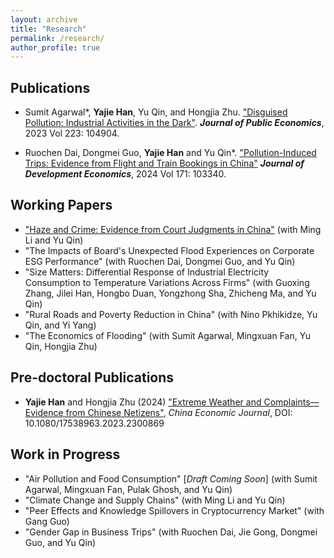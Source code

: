 ```yaml
---
layout: archive
title: "Research"
permalink: /research/
author_profile: true
---
```


## Publications

- Sumit Agarwal*, **Yajie Han**, Yu Qin, and Hongjia Zhu. ["Disguised Pollution: Industrial Activities in the Dark"](../doc/disguised_pollution.pdf). **_Journal of Public Economics_**, 2023 Vol 223: 104904.

- Ruochen Dai, Dongmei Guo, **Yajie Han** and Yu Qin*. ["Pollution-Induced Trips: Evidence from Flight and Train Bookings in China"](../doc/pollution_induced_trips.pdf) **_Journal of Development Economics_**, 2024 Vol 171: 103340.

## Working Papers

- ["Haze and Crime: Evidence from Court Judgments in China"](https://papers.ssrn.com/sol3/papers.cfm?abstract_id=4382021) (with Ming Li and Yu Qin)
- "The Impacts of Board's Unexpected Flood Experiences on Corporate ESG Performance" (with Ruochen Dai, Dongmei Guo, and Yu Qin)
- "Size Matters: Differential Response of Industrial Electricity Consumption to Temperature Variations Across Firms" (with Guoxing Zhang, Jilei Han, Hongbo Duan, Yongzhong Sha, Zhicheng Ma, and Yu Qin)
- "Rural Roads and Poverty Reduction in China" (with Nino Pkhikidze, Yu Qin, and Yi Yang)
- "The Economics of Flooding" (with Sumit Agarwal, Mingxuan Fan, Yu Qin, Hongjia Zhu)

## Pre-doctoral Publications

- **Yajie Han** and Hongjia Zhu (2024) ["Extreme Weather and Complaints—Evidence from Chinese Netizens"](../doc/extreme_weather_complaints.pdf), _China Economic Journal_, DOI: 10.1080/17538963.2023.2300869

## Work in Progress

- "Air Pollution and Food Consumption" \[_Draft Coming Soon_\] (with Sumit Agarwal, Mingxuan Fan, Pulak Ghosh, and Yu Qin)
- "Climate Change and Supply Chains" (with Ming Li and Yu Qin)
- "Peer Effects and Knowledge Spillovers in Cryptocurrency Market" (with Gang Guo)
- "Gender Gap in Business Trips" (with Ruochen Dai, Jie Gong, Dongmei Guo, and Yu Qin)


<!-- {% include base_path %}

{% for post in site.publications reversed %}
  {% include archive-single.html %}
{% endfor %} -->
